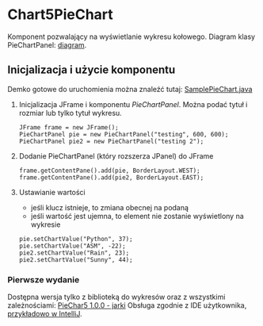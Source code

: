 # Chart5PieChart
Komponent pozwalający na wyświetlanie wykresu kołowego.
Diagram klasy PieChartPanel: [diagram](https://github.com/TK-Wensday-1115/Chart5PieChart/blob/master/misc/class_diagram.png).

## Inicjalizacja i użycie komponentu

Demko gotowe do uruchomienia można znaleźć tutaj: [SamplePieChart.java](https://github.com/TK-Wensday-1115/Chart5PieChart/blob/master/src/main/java/pl/edu/agh/piechart/SamplePieChart.java)

1. Inicjalizacja JFrame i komponentu *PieChartPanel*. Można podać tytuł i rozmiar lub tylko tytuł wykresu.
    ```
    JFrame frame = new JFrame();
    PieChartPanel pie = new PieChartPanel("testing", 600, 600);
    PieChartPanel pie2 = new PieChartPanel("testing 2");
    ```

2. Dodanie PieChartPanel (który rozszerza JPanel) do JFrame
    ```
    frame.getContentPane().add(pie, BorderLayout.WEST);
    frame.getContentPane().add(pie2, BorderLayout.EAST);
    ```

3. Ustawianie wartości
    - jeśli klucz istnieje, to zmiana obecnej na podaną
    - jeśli wartość jest ujemna, to element nie zostanie wyświetlony na wykresie
    ```
    pie.setChartValue("Python", 37);
    pie.setChartValue("ASM", -22);
    pie2.setChartValue("Rain", 23);
    pie2.setChartValue("Sunny", 44);
    ```

### Pierwsze wydanie

Dostępna wersja tylko z biblioteką do wykresów oraz z wszystkimi zależnościami: [PieChar5 1.0.0 - jarki](https://github.com/TK-Wensday-1115/Chart5PieChart/releases)
Obsługa zgodnie z IDE użytkownika, [przykładowo w IntelliJ](http://stackoverflow.com/a/7066035).
